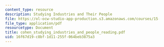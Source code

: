 ```yaml
---
content_type: resource
description: Studying Industries and Their People
file: https://ol-ocw-studio-app-production.s3.amazonaws.com/courses/15-343-managing-transformations-in-work-organizations-and-society-spring-2002/16f67d19c8bf1d11255f064beb3875a3_cohen_studying_industries_and_people_reading.pdf
file_type: application/pdf
resourcetype: Document
title: cohen_studying_industries_and_people_reading.pdf
uid: 16f67d19-c8bf-1d11-255f-064beb3875a3
---
```

